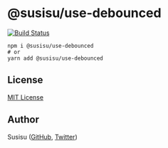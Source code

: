 # @susisu/use-debounced

[![Build Status](https://travis-ci.com/susisu/use-debounced.svg?branch=master)](https://travis-ci.com/susisu/use-debounced)

``` shell
npm i @susisu/use-debounced
# or
yarn add @susisu/use-debounced
```

## License

[MIT License](http://opensource.org/licenses/mit-license.php)

## Author

Susisu ([GitHub](https://github.com/susisu), [Twitter](https://twitter.com/susisu2413))
